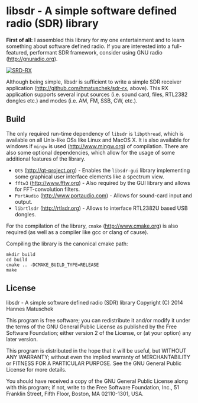 # libsdr - A simple software defined radio (SDR) library

**First of all:** I  assembled this library for my one entertainment and to learn something about software defined radio. If you are interested into a full-featured, performant SDR framework, consider using GNU radio (http://gnuradio.org). 

<a href="http://de.tinypic.com?ref=2jb2qfb" target="_blank"><img src="http://i61.tinypic.com/2jb2qfb.png" border="0" alt="SRD-RX"></a>

Although being simple, libsdr is sufficient to write a simple SDR receiver application (http://github.com/hmatuschek/sdr-rx, above). This RX application supports several input sources (i.e. sound card, files, RTL2382 dongles etc.) and modes (i.e. AM, FM, SSB, CW, etc.).


## Build

The only required run-time dependency of `libsdr` is `libpthread`, which is available on all Unix-like OSs like Linux and MacOS X. It is also available for windows if `mingw` is used (http://www.mingw.org) of compilation. There are also some optional dependencies, which allow for the usage of some additional features of the library. 

* `Qt5` (http://qt-project.org) - Enables the `libsdr-gui` library implementing some graphical user interface elements like a spectrum view.
* `fftw3` (http://www.fftw.org) - Also required by the GUI library and allows for FFT-convolution filters.
* `PortAudio` (http://www.portaudio.com) - Allows for sound-card input and output.
* `librtlsdr` (http://rtlsdr.org) - Allows to interface RTL2382U based USB dongles.

For the compilation of the library, `cmake` (http://www.cmake.org) is also required (as well as a compiler like gcc or clang of cause).

Compiling the library is the canonical cmake path:

```
mkdir build
cd build
cmake .. -DCMAKE_BUILD_TYPE=RELEASE 
make
``` 


## License

libsdr - A simple software defined radio (SDR) library
Copyright (C) 2014 Hannes Matuschek

This program is free software; you can redistribute it and/or
modify it under the terms of the GNU General Public License
as published by the Free Software Foundation; either version 2
of the License, or (at your option) any later version.

This program is distributed in the hope that it will be useful,
but WITHOUT ANY WARRANTY; without even the implied warranty of
MERCHANTABILITY or FITNESS FOR A PARTICULAR PURPOSE.  See the
GNU General Public License for more details.

You should have received a copy of the GNU General Public License
along with this program; if not, write to the Free Software
Foundation, Inc., 51 Franklin Street, Fifth Floor, Boston, MA  02110-1301, USA.
